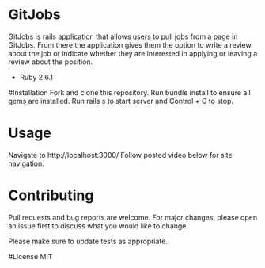 # GitJobs

GitJobs is rails application that allows users to pull jobs from a page in GitJobs. From there the application gives them the option to write a review about the job or indicate whether they are interested in applying or leaving a review about the position.

* Ruby 2.6.1

#Installation
Fork and clone this repository.
Run bundle install to ensure all gems are installed.
Run rails s to start server and Control + C to stop.

# Usage
Navigate to http://localhost:3000/
Follow posted video below for site navigation.

# Contributing
Pull requests and bug reports are welcome. For major changes, please open an issue first to discuss what you would like to change.

Please make sure to update tests as appropriate.

#License
MIT
